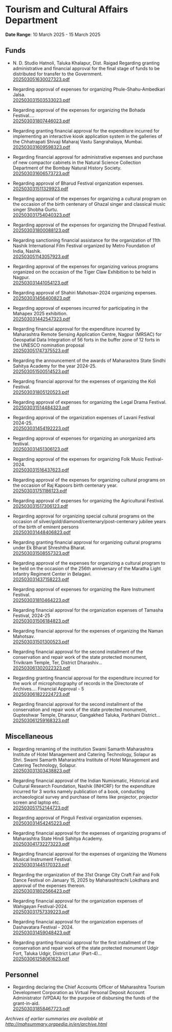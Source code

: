 # Tourism and Cultural Affairs Department

**Date Range**: 10 March 2025 - 15 March 2025


## Funds
- N. D. Studio Hatnoli, Taluka Khalapur, Dist. Raigad Regarding granting administrative and financial approval for the final stage of funds to be distributed for transfer to the Government.\
  [202503051630027323.pdf](https://gr.maharashtra.gov.in/Site/Upload/Government%20Resolutions/English/202503051630027323.pdf)

- Regarding approval of expenses for organizing Phule-Shahu-Ambedkari Jalsa.\
  [202503031503533023.pdf](https://gr.maharashtra.gov.in/Site/Upload/Government%20Resolutions/English/202503031503533023.pdf)

- Regarding approval of the expenses for organizing the Bohada Festival....\
  [202503031807446023.pdf](https://gr.maharashtra.gov.in/Site/Upload/Government%20Resolutions/English/202503031807446023.pdf)

- Regarding granting financial approval for the expenditure incurred for implementing an interactive kiosk application system in the galleries of the Chhatrapati Shivaji Maharaj Vastu Sangrahalaya, Mumbai.\
  [202503031609598323.pdf](https://gr.maharashtra.gov.in/Site/Upload/Government%20Resolutions/English/202503031609598323.pdf)

- Regarding financial approval for administrative expenses and purchase of new compactor cabinets in the Natural Science Collection Department of the Bombay Natural History Society.\
  [202503031606573723.pdf](https://gr.maharashtra.gov.in/Site/Upload/Government%20Resolutions/English/202503031606573723.pdf)

- Regarding approval of Bharud Festival organization expenses.\
  [202503031511329923.pdf](https://gr.maharashtra.gov.in/Site/Upload/Government%20Resolutions/English/202503031511329923.....pdf)

- Regarding approval of the expenses for organizing a cultural program on the occasion of the birth centenary of Ghazal singer and classical music singer Shobha Gurtu.\
  [202503031754040323.pdf](https://gr.maharashtra.gov.in/Site/Upload/Government%20Resolutions/English/202503031754040323.pdf)

- Regarding approval of the expenses for organizing the Dhrupad Festival.\
  [202503031800088123.pdf](https://gr.maharashtra.gov.in/Site/Upload/Government%20Resolutions/English/202503031800088123.pdf)

- Regarding sanctioning financial assistance for the organization of 11th Nashik International Film Festival organized by Metro Foundation of India, Nashik.\
  [202503051143057923.pdf](https://gr.maharashtra.gov.in/Site/Upload/Government%20Resolutions/English/202503051143057923.pdf)

- Regarding approval of the expenses for organizing various programs organized on the occasion of the Tiger Claw Exhibition to be held in Nagpur.\
  [202503031441054123.pdf](https://gr.maharashtra.gov.in/Site/Upload/Government%20Resolutions/English/202503031441054123.pdf)

- Regarding approval of Shahiri Mahotsav-2024 organizing expenses.\
  [202503031456400823.pdf](https://gr.maharashtra.gov.in/Site/Upload/Government%20Resolutions/English/202503031456400823.pdf)

- Regarding approval of expenses incurred for participating in the Mahapex 2025 exhibition.\
  [202503031442547323.pdf](https://gr.maharashtra.gov.in/Site/Upload/Government%20Resolutions/English/202503031442547323.pdf)

- Regarding financial approval for the expenditure incurred by Maharashtra Remote Sensing Application Centre, Nagpur (MRSAC) for Geospatial Data Integration of 56 forts in the buffer zone of 12 forts in the UNESCO nomination proposal\
  [202503051747375523.pdf](https://gr.maharashtra.gov.in/Site/Upload/Government%20Resolutions/English/202503051747375523.pdf)

- Regarding the announcement of the awards of Maharashtra State Sindhi Sahitya Academy for the year 2024-25.\
  [202503051500514523.pdf](https://gr.maharashtra.gov.in/Site/Upload/Government%20Resolutions/English/202503051500514523.pdf)

- Regarding financial approval for the expenses of organizing the Koli Festival.\
  [202503031805120523.pdf](https://gr.maharashtra.gov.in/Site/Upload/Government%20Resolutions/English/202503031805120523.pdf)

- Regarding approval of expenses for organizing the Legal Drama Festival.\
  [202503031514484323.pdf](https://gr.maharashtra.gov.in/Site/Upload/Government%20Resolutions/English/202503031514484323.pdf)

- Regarding approval of the organization expenses of Lavani Festival 2024-25.\
  [202503031454192223.pdf](https://gr.maharashtra.gov.in/Site/Upload/Government%20Resolutions/English/202503031454192223.pdf)

- Regarding approval of expenses for organizing an unorganized arts festival.\
  [202503031451306123.pdf](https://gr.maharashtra.gov.in/Site/Upload/Government%20Resolutions/English/202503031451306123.pdf)

- Regarding approval of the expenses for organizing Folk Music Festival-2024.\
  [202503031516437623.pdf](https://gr.maharashtra.gov.in/Site/Upload/Government%20Resolutions/English/202503031516437623.pdf)

- Regarding approval of the expenses for organizing cultural programs on the occasion of Raj Kapoors birth centenary year.\
  [202503031751186123.pdf](https://gr.maharashtra.gov.in/Site/Upload/Government%20Resolutions/English/202503031751186123.pdf)

- Regarding approval of expenses for organizing the Agricultural Festival.\
  [202503031517306123.pdf](https://gr.maharashtra.gov.in/Site/Upload/Government%20Resolutions/English/202503031517306123.pdf)

- Regarding approval for organizing special cultural programs on the occasion of silver/gold/diamond/centenary/post-centenary jubilee years of the birth of eminent persons\
  [202503031448406823.pdf](https://gr.maharashtra.gov.in/Site/Upload/Government%20Resolutions/English/202503031448406823.pdf)

- Regarding granting financial approval for organizing cultural programs under Ek Bharat Shreshtha Bharat.\
  [202503031508557323.pdf](https://gr.maharashtra.gov.in/Site/Upload/Government%20Resolutions/English/202503031508557323.pdf)

- Regarding approval of the expenses for organizing a cultural program to be held on the occasion of the 256th anniversary of the Maratha Light Infantry Regiment Center in Belagavi.\
  [202503031437158223.pdf](https://gr.maharashtra.gov.in/Site/Upload/Government%20Resolutions/English/202503031437158223.pdf)

- Regarding approval of expenses for organizing the Rare Instrument Festival.\
  [202503031810464223.pdf](https://gr.maharashtra.gov.in/Site/Upload/Government%20Resolutions/English/202503031810464223.pdf)

- Regarding financial approval for the organization expenses of Tamasha Festival, 2024-25\
  [202503031506184823.pdf](https://gr.maharashtra.gov.in/Site/Upload/Government%20Resolutions/English/202503031506184823.pdf)

- Regarding financial approval for the expenses of organizing the Naman Mahotsav.\
  [202503031501300523.pdf](https://gr.maharashtra.gov.in/Site/Upload/Government%20Resolutions/English/202503031501300523.pdf)

- Regarding financial approval for the second installment of the conservation and repair work of the state protected monument, Trivikram Temple, Ter, District Dharashiv...\
  [202503061302022323.pdf](https://gr.maharashtra.gov.in/Site/Upload/Government%20Resolutions/English/202503061302022323.pdf)

- Regarding granting financial approval for the expenditure incurred for the work of microphotography of records in the Directorate of Archives.... Financial Approval - 5\
  [202503061822224723.pdf](https://gr.maharashtra.gov.in/Site/Upload/Government%20Resolutions/English/202503061822224723.pdf)

- Regarding financial approval for the second installment of the conservation and repair work of the state protected monument, Gupteshwar Temple, Dharasur, Gangakhed Taluka, Parbhani District...\
  [202503061259168323.pdf](https://gr.maharashtra.gov.in/Site/Upload/Government%20Resolutions/English/202503061259168323.pdf)

## Miscellaneous
- Regarding renaming of the institution Swami Samarth Maharashtra Institute of Hotel Management and Catering Technology, Solapur as Shri. Swami Samarth Maharashtra Institute of Hotel Management and Catering Technology, Solapur.\
  [202503031303438823.pdf](https://gr.maharashtra.gov.in/Site/Upload/Government%20Resolutions/English/202503031303438823.pdf)

- Regarding financial approval of the Indian Numismatic, Historical and Cultural Research Foundation, Nashik (INHCRF) for the expenditure incurred for 3 works namely publication of a book, conducting archaeological survey and purchase of items like projector, projector screen and laptop etc.\
  [202503051752144723.pdf](https://gr.maharashtra.gov.in/Site/Upload/Government%20Resolutions/English/202503051752144723.pdf)

- Regarding approval of Pinguli Festival organization expenses.\
  [202503031454245223.pdf](https://gr.maharashtra.gov.in/Site/Upload/Government%20Resolutions/English/202503031454245223.pdf)

- Regarding financial approval for the expenses of organizing programs of Maharashtra State Hindi Sahitya Academy.\
  [202503041732273223.pdf](https://gr.maharashtra.gov.in/Site/Upload/Government%20Resolutions/English/202503041732273223.pdf)

- Regarding financial approval for the expenses of organizing the Womens Musical Instrument Festival.\
  [202503031445170323.pdf](https://gr.maharashtra.gov.in/Site/Upload/Government%20Resolutions/English/202503031445170323....pdf)

- Regarding the organization of the 31st Orange City Craft Fair and Folk Dance Festival on January 15, 2025 by Maharashtrachi Lokdhara and approval of the expenses thereon.\
  [202503031802566423.pdf](https://gr.maharashtra.gov.in/Site/Upload/Government%20Resolutions/English/202503031802566423.pdf)

- Regarding financial approval for the organization expenses of Wahigayan Festival-2024.\
  [202503031757339223.pdf](https://gr.maharashtra.gov.in/Site/Upload/Government%20Resolutions/English/202503031757339223.pdf)

- Regarding financial approval for the organization expenses of Dashavatara Festival - 2024.\
  [202503031459048423.pdf](https://gr.maharashtra.gov.in/Site/Upload/Government%20Resolutions/English/202503031459048423.pdf)

- Regarding granting financial approval for the first installment of the conservation and repair work of the state protected monument Udgir Fort, Taluka Udgir, District Latur (Part-4)...\
  [202503061258061623.pdf](https://gr.maharashtra.gov.in/Site/Upload/Government%20Resolutions/English/202503061258061623.pdf)

## Personnel
- Regarding declaring the Chief Accounts Officer of Maharashtra Tourism Development Corporation as Virtual Personal Deposit Account Administrator (VPDAA) for the purpose of disbursing the funds of the grant-in-aid.\
  [202503031858467723.pdf](https://gr.maharashtra.gov.in/Site/Upload/Government%20Resolutions/English/202503031858467723.pdf)


*Archives of earlier summaries are available at http://mahsummary.orgpedia.in/en/archive.html*